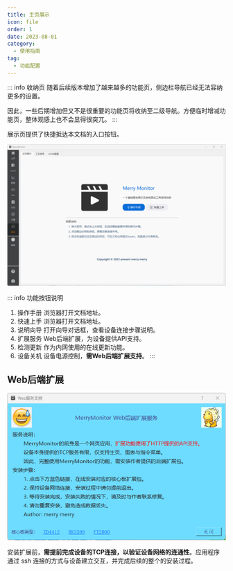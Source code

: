 ```yaml
---
title: 主页展示
icon: file
order: 1
date: 2023-08-01
category:
  - 使用指南
tag:
  - 功能配置
---
```


::: info 收纳页
随着后续版本增加了越来越多的功能页，侧边栏导航已经无法容纳更多的设置。

因此，一些后期增加但又不是很重要的功能页将收纳至二级导航。方便临时增减功能页，整体观感上也不会显得很突兀。
:::

展示页提供了快捷抵达本文档的入口按钮。

![](./assets/mainpage.png)

::: info 功能按钮说明
1. 操作手册 浏览器打开文档地址。
2. 快速上手 浏览器打开文档地址。
3. 说明向导 打开向导对话框，查看设备连接步骤说明。
4. 扩展服务 Web后端扩展，为设备提供API支持。
5. 检测更新 作为内网使用的在线更新功能。
6. 设备关机 设备电源控制，**需Web后端扩展支持**。
:::

## Web后端扩展

![](./assets/webplugin.png)

安装扩展前，**需提前完成设备的TCP连接，以验证设备网络的连通性**。应用程序通过 ssh 连接的方式与设备建立交互，并完成后续的整个的安装过程。
